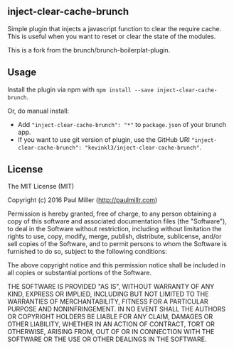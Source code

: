 ## inject-clear-cache-brunch

Simple plugin that injects a javascript function to clear the require cache. This is useful when you want to reset or clear the state of the modules.

This is a fork from the brunch/brunch-boilerplat-plugin.

## Usage
Install the plugin via npm with `npm install --save inject-clear-cache-brunch`.

Or, do manual install:

* Add `"inject-clear-cache-brunch": "*"` to `package.json` of your brunch app.
* If you want to use git version of plugin, use the GitHub URI
`"inject-clear-cache-brunch": "kevinkl3/inject-clear-cache-brunch"`.

## License

The MIT License (MIT)

Copyright (c) 2016 Paul Miller (http://paulmillr.com)

Permission is hereby granted, free of charge, to any person obtaining a copy
of this software and associated documentation files (the "Software"), to deal
in the Software without restriction, including without limitation the rights
to use, copy, modify, merge, publish, distribute, sublicense, and/or sell
copies of the Software, and to permit persons to whom the Software is
furnished to do so, subject to the following conditions:

The above copyright notice and this permission notice shall be included in
all copies or substantial portions of the Software.

THE SOFTWARE IS PROVIDED "AS IS", WITHOUT WARRANTY OF ANY KIND, EXPRESS OR
IMPLIED, INCLUDING BUT NOT LIMITED TO THE WARRANTIES OF MERCHANTABILITY,
FITNESS FOR A PARTICULAR PURPOSE AND NONINFRINGEMENT. IN NO EVENT SHALL THE
AUTHORS OR COPYRIGHT HOLDERS BE LIABLE FOR ANY CLAIM, DAMAGES OR OTHER
LIABILITY, WHETHER IN AN ACTION OF CONTRACT, TORT OR OTHERWISE, ARISING FROM,
OUT OF OR IN CONNECTION WITH THE SOFTWARE OR THE USE OR OTHER DEALINGS IN
THE SOFTWARE.

